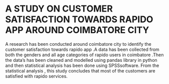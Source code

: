 # A STUDY ON CUSTOMER SATISFACTION TOWARDS RAPIDO APP AROUND COIMBATORE CITY
A research has been conducted around coimbatore city to identify the customer satisfaction towards rapido app .A data has been collected from both the genders and all age categories of rapido users in coimbatore .Then the data’s has been cleaned and modelled using pandas library in python and then statistical analysis has been done using SPSSsoftware. From the statistical analysis , this study concludes that most of the customers are satisfied with rapido services.
